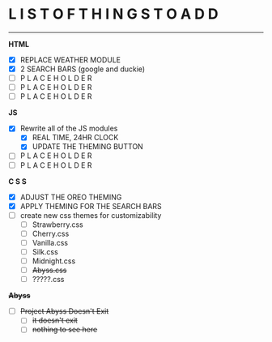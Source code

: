 # L I S T   O F   T H I N G S   T O   A D D 
____

**HTML**
- [x] REPLACE WEATHER MODULE
- [x] 2 SEARCH BARS (google and duckie)
- [ ] P L A C E H O L D E R 
- [ ] P L A C E H O L D E R 
- [ ] P L A C E H O L D E R 

**JS**
- [x] Rewrite all of the JS modules
  - [x] REAL TIME, 24HR CLOCK
  - [x] UPDATE THE THEMING BUTTON
 - [ ] P L A C E H O L D E R 
 - [ ] P L A C E H O L D E R 

**C S S**
- [x] ADJUST THE OREO THEMING
- [x] APPLY THEMING FOR THE SEARCH BARS
- [ ] create new css themes for customizability 
  - [ ] Strawberry.css
  - [ ] Cherry.css 
  - [ ] Vanilla.css
  - [ ] Silk.css
  - [ ] Midnight.css
  - [ ] ~~Abyss.css~~
  - [ ] ?????.css

**~~Abyss~~**
- [ ] ~~Project Abyss Doesn't Exit~~
  - [ ] ~~it doesn't exit~~
  - [ ] ~~nothing to see here~~
